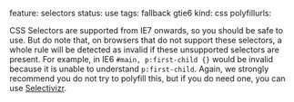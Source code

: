 feature: selectors
status: use
tags: fallback gtie6
kind: css
polyfillurls:

CSS Selectors are supported from IE7 onwards, so you should be safe to use. But do note that, on browsers that do not support these selectors, a whole rule will be detected as invalid if these unsupported selectors are present. For example, in IE6 `#main, p:first-child {}` would be invalid because it is unable to understand `p:first-child`. Again, we strongly recommend you do not try to polyfill this, but if you do need one, you can use [Selectivizr](http://selectivizr.com/).

